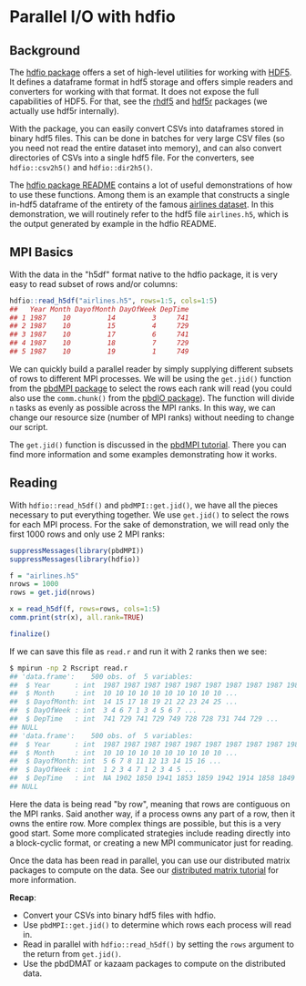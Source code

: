 # Parallel I/O with hdfio


## Background

The [hdfio package](https://github.com/RBigData/hdfio) offers a set of high-level utilities for working with [HDF5](https://www.hdfgroup.org/). It defines a dataframe format in hdf5 storage and offers simple readers and converters for working with that format. It does not expose the full capabilities of HDF5. For that, see the [rhdf5](https://www.bioconductor.org/packages/release/bioc/html/rhdf5.html) and [hdf5r](https://cran.r-project.org/web/packages/hdf5r/index.html) packages (we actually use hdf5r internally).

With the package, you can easily convert CSVs into dataframes stored in binary hdf5 files. This can be done in batches for very large CSV files (so you need not read the entire dataset into memory), and can also convert directories of CSVs into a single hdf5 file. For the converters, see `hdfio::csv2h5()` and `hdfio::dir2h5()`.

The [hdfio package README](https://github.com/RBigData/hdfio/blob/master/README.md) contains a lot of useful demonstrations of how to use these functions. Among them is an example that constructs a single in-hdf5 dataframe of the entirety of the famous [airlines dataset](http://stat-computing.org/dataexpo/2009/). In this demonstration, we will routinely refer to the hdf5 file `airlines.h5`, which is the output generated by example in the hdfio README.



## MPI Basics

With the data in the "h5df" format native to the hdfio package, it is very easy to read subset of rows and/or columns:

```r
hdfio::read_h5df("airlines.h5", rows=1:5, cols=1:5)
##   Year Month DayofMonth DayOfWeek DepTime
## 1 1987    10         14         3     741
## 2 1987    10         15         4     729
## 3 1987    10         17         6     741
## 4 1987    10         18         7     729
## 5 1987    10         19         1     749
```

We can quickly build a parallel reader by simply supplying different subsets of rows to different MPI processes. We will be using the `get.jid()` function from the [pbdMPI package](https://cran.r-project.org/web/packages/pbdMPI/index.html) to select the rows each rank will read (you could also use the `comm.chunk()` from the [pbdIO package](https://github.com/RBigData/pbdIO)). The function will divide `n` tasks as evenly as possible across the MPI ranks. In this way, we can change our resource size (number of MPI ranks) without needing to change our script.

The `get.jid()` function is discussed in the [pbdMPI tutorial](mpi.md). There you can find more information and some examples demonstrating how it works.



## Reading

With `hdfio::read_h5df()` and `pbdMPI::get.jid()`, we have all the pieces necessary to put everything together. We use `get.jid()` to select the rows for each MPI process. For the sake of demonstration, we will read only the first 1000 rows and only use 2 MPI ranks:

```r
suppressMessages(library(pbdMPI))
suppressMessages(library(hdfio))

f = "airlines.h5"
nrows = 1000
rows = get.jid(nrows)

x = read_h5df(f, rows=rows, cols=1:5)
comm.print(str(x), all.rank=TRUE)

finalize()
```

If we can save this file as `read.r` and run it with 2 ranks then we see:

```bash
$ mpirun -np 2 Rscript read.r
## 'data.frame':	500 obs. of  5 variables:
##  $ Year      : int  1987 1987 1987 1987 1987 1987 1987 1987 1987 1987 ...
##  $ Month     : int  10 10 10 10 10 10 10 10 10 10 ...
##  $ DayofMonth: int  14 15 17 18 19 21 22 23 24 25 ...
##  $ DayOfWeek : int  3 4 6 7 1 3 4 5 6 7 ...
##  $ DepTime   : int  741 729 741 729 749 728 728 731 744 729 ...
## NULL
## 'data.frame':	500 obs. of  5 variables:
##  $ Year      : int  1987 1987 1987 1987 1987 1987 1987 1987 1987 1987 ...
##  $ Month     : int  10 10 10 10 10 10 10 10 10 10 ...
##  $ DayofMonth: int  5 6 7 8 11 12 13 14 15 16 ...
##  $ DayOfWeek : int  1 2 3 4 7 1 2 3 4 5 ...
##  $ DepTime   : int  NA 1902 1850 1941 1853 1859 1942 1914 1858 1849 ...
## NULL
```

Here the data is being read "by row", meaning that rows are contiguous on the MPI ranks. Said another way, if a process owns any part of a row, then it owns the entire row. More complex things are possible, but this is a very good start. Some more complicated strategies include reading directly into a block-cyclic format, or creating a new MPI communicator just for reading.

Once the data has been read in parallel, you can use our distributed matrix packages to compute on the data. See our [distributed matrix tutorial](dist_mats.md) for more information.



**Recap**:

* Convert your CSVs into binary hdf5 files with hdfio.
* Use `pbdMPI::get.jid()` to determine which rows each process will read in.
* Read in parallel with `hdfio::read_h5df()` by setting the `rows` argument to the return from `get.jid()`.
* Use the pbdDMAT or kazaam packages to compute on the distributed data.
